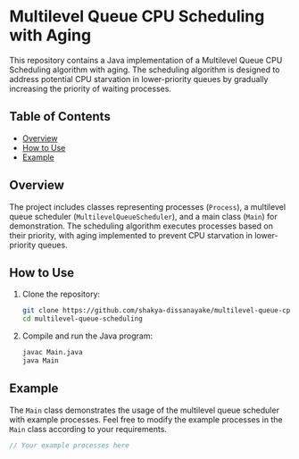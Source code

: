 # Multilevel Queue CPU Scheduling with Aging

This repository contains a Java implementation of a Multilevel Queue CPU Scheduling algorithm with aging. The scheduling algorithm is designed to address potential CPU starvation in lower-priority queues by gradually increasing the priority of waiting processes.

## Table of Contents

- [Overview](#overview)
- [How to Use](#how-to-use)
- [Example](#example)

## Overview

The project includes classes representing processes (`Process`), a multilevel queue scheduler (`MultilevelQueueScheduler`), and a main class (`Main`) for demonstration. The scheduling algorithm executes processes based on their priority, with aging implemented to prevent CPU starvation in lower-priority queues.

## How to Use

1. Clone the repository:

    ```bash
    git clone https://github.com/shakya-dissanayake/multilevel-queue-cpu-scheduling.git
    cd multilevel-queue-scheduling
    ```

2. Compile and run the Java program:

    ```bash
    javac Main.java
    java Main
    ```

## Example

The `Main` class demonstrates the usage of the multilevel queue scheduler with example processes. Feel free to modify the example processes in the `Main` class according to your requirements.

```java
// Your example processes here
````

